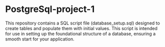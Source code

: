# PostgreSql-project-1

This repository contains a SQL script file (database_setup.sql) designed to create tables and populate them with initial values. This script is intended for use in setting up the foundational structure of a database, ensuring a smooth start for your application.
